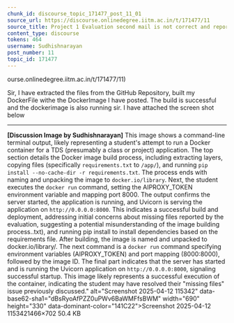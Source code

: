 ```yaml
---
chunk_id: discourse_topic_171477_post_11_01
source_url: https://discourse.onlinedegree.iitm.ac.in/t/171477/11
source_title: Project 1 Evaluation second mail is not correct and reports files missing while they are present
content_type: discourse
tokens: 464
username: Sudhishnarayan
post_number: 11
topic_id: 171477
---
```


ourse.onlinedegree.iitm.ac.in/t/171477/11)

Sir, I have extracted the files from the GitHub Repository, built my DockerFile withe the DockerImage I have posted. The build is successful and the dockerimage is also running sir. I have attached the screen shot below

---

**[Discussion Image by Sudhishnarayan]** This image shows a command-line terminal output, likely representing a student's attempt to run a Docker container for a TDS (presumably a class or project) application. The top section details the Docker image build process, including extracting layers, copying files (specifically `requirements.txt` to `/app/`), and running `pip install --no-cache-dir -r requirements.txt`. The process ends with naming and unpacking the image to `docker.io/library`. Next, the student executes the `docker run` command, setting the AIPROXY_TOKEN environment variable and mapping port 8000. The output confirms the server started, the application is running, and Uvicorn is serving the application on `http://0.0.0.0:8000`. This indicates a successful build and deployment, addressing initial concerns about missing files reported by the evaluation, suggesting a potential misunderstanding of the image building process..txt), and running pip install to install dependencies based on the requirements file. After building, the image is named and unpacked to docker.io/library/. The next command is a `docker run` command specifying environment variables (AIPROXY_TOKEN) and port mapping (8000:8000), followed by the image ID. The final part indicates that the server has started and is running the Uvicorn application on `http://0.0.0.0:8000`, signaling successful startup. This image likely represents a successful execution of the container, indicating the student may have resolved their "missing files" issue previously discussed." alt="Screenshot 2025-04-12 115342" data-base62-sha1="dBsRyoAfPZZ0uPWv6BaWMFfsBWM" width="690" height="330" data-dominant-color="141C22">Screenshot 2025-04-12 1153421466×702 50.4 KB

